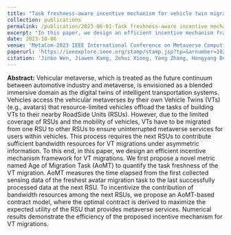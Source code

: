 ```yaml
---
title: "Task freshness-aware incentive mechanism for vehicle twin migration in vehicular metaverses"
collection: publications
permalink: /publication/2023-06-01-Task freshness-aware incentive mechanism for vehicle twin migration in vehicular metaverses
excerpt: "In this paper, we design an efficient incentive mechanism framework for VT migrations. We first propose a novel metric named Age of Migration Task (AoMT) to quantify the task freshness of the VT migration. AoMT measures the time elapsed from the first collected sensing data of the freshest avatar migration task to the last successfully processed data at the next RSU. To incentivize the contribution of bandwidth resources among the next RSUs, we propose an AoMT-based contract model, where the optimal contract is derived to maximize the expected utility of the RSU that provides metaverse services.."
date: 2023-10-06
venue: 'MetaCom-2023 IEEE International Conference on Metaverse Computing, Networking and Applications'
paperurl: 'https://ieeexplore.ieee.org/stamp/stamp.jsp?tp=&arnumber=10271832'
citation: 'Jinbo Wen, Jiawen Kang, Zehui Xiong, Yang Zhang, Hongyang Du, Yutao Jiao, Dusit Niyato, "Task freshness-aware incentive mechanism for vehicle twin migration in vehicular metaverses," <i>MetaCom-2023 IEEE International Conference on Metaverse Computing, Networking and Applications</i>, Oct 2023.'
---
```


**Abstract:** Vehicular metaverse, which is treated as the future continuum between automotive industry and metaverse, is envisioned as a blended immersive domain as the digital twins of intelligent transportation systems. Vehicles access the vehicular metaverses by their own Vehicle Twins (VTs) (e.g., avatars) that resource-limited vehicles offload the tasks of building VTs to their nearby RoadSide Units (RSUs). However, due to the limited coverage of RSUs and the mobility of vehicles, VTs have to be migrated from one RSU to other RSUs to ensure uninterrupted metaverse services for users within vehicles. This process requires the next RSUs to contribute sufficient bandwidth resources for VT migrations under asymmetric information. To this end, in this paper, we design an efficient incentive mechanism framework for VT migrations. We first propose a novel metric named Age of Migration Task (AoMT) to quantify the task freshness of the VT migration. AoMT measures the time elapsed from the first collected sensing data of the freshest avatar migration task to the last successfully processed data at the next RSU. To incentivize the contribution of bandwidth resources among the next RSUs, we propose an AoMT-based contract model, where the optimal contract is derived to maximize the expected utility of the RSU that provides metaverse services. Numerical results demonstrate the efficiency of the proposed incentive mechanism for VT migrations.
